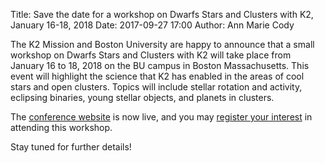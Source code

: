 Title: Save the date for a workshop on Dwarfs Stars and Clusters with K2, January 16-18, 2018
Date: 2017-09-27 17:00
Author: Ann Marie Cody

The K2 Mission and Boston University are happy to announce that a small workshop on Dwarfs Stars and Clusters with K2
will take place from January 16 to 18, 2018 on the BU campus in Boston Massachusetts. This event will highlight the
science that K2 has enabled in the areas of cool stars and open clusters. Topics will include stellar rotation and activity,
eclipsing binaries, young stellar objects, and planets in clusters. 

The [conference website](keplerscience.arc.nasa.gov/cluster-workshop) is now live, and you may [register your interest](https://docs.google.com/forms/d/e/1FAIpQLSdZCWOJd_L10gG-IQ9QYLkKDkkDM99Hn3awA3KStSz2B0AzCQ/viewform?c=0&w=1) in attending this workshop.

Stay tuned for further details!
